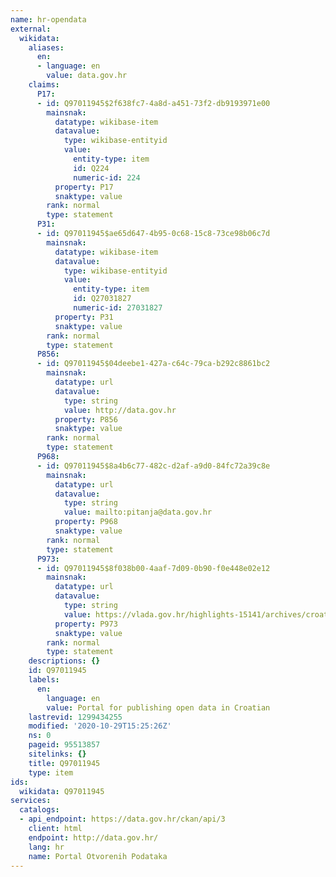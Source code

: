 ```yaml
---
name: hr-opendata
external:
  wikidata:
    aliases:
      en:
      - language: en
        value: data.gov.hr
    claims:
      P17:
      - id: Q97011945$2f638fc7-4a8d-a451-73f2-db9193971e00
        mainsnak:
          datatype: wikibase-item
          datavalue:
            type: wikibase-entityid
            value:
              entity-type: item
              id: Q224
              numeric-id: 224
          property: P17
          snaktype: value
        rank: normal
        type: statement
      P31:
      - id: Q97011945$ae65d647-4b95-0c68-15c8-73ce98b06c7d
        mainsnak:
          datatype: wikibase-item
          datavalue:
            type: wikibase-entityid
            value:
              entity-type: item
              id: Q27031827
              numeric-id: 27031827
          property: P31
          snaktype: value
        rank: normal
        type: statement
      P856:
      - id: Q97011945$04deebe1-427a-c64c-79ca-b292c8861bc2
        mainsnak:
          datatype: url
          datavalue:
            type: string
            value: http://data.gov.hr
          property: P856
          snaktype: value
        rank: normal
        type: statement
      P968:
      - id: Q97011945$8a4b6c77-482c-d2af-a9d0-84fc72a39c8e
        mainsnak:
          datatype: url
          datavalue:
            type: string
            value: mailto:pitanja@data.gov.hr
          property: P968
          snaktype: value
        rank: normal
        type: statement
      P973:
      - id: Q97011945$8f038b00-4aaf-7d09-0b90-f0e448e02e12
        mainsnak:
          datatype: url
          datavalue:
            type: string
            value: https://vlada.gov.hr/highlights-15141/archives/croatian-government-launches-open-data-portal-data-gov-hr-16574/16574
          property: P973
          snaktype: value
        rank: normal
        type: statement
    descriptions: {}
    id: Q97011945
    labels:
      en:
        language: en
        value: Portal for publishing open data in Croatian
    lastrevid: 1299434255
    modified: '2020-10-29T15:25:26Z'
    ns: 0
    pageid: 95513857
    sitelinks: {}
    title: Q97011945
    type: item
ids:
  wikidata: Q97011945
services:
  catalogs:
  - api_endpoint: https://data.gov.hr/ckan/api/3
    client: html
    endpoint: http://data.gov.hr/
    lang: hr
    name: Portal Otvorenih Podataka
---
```

